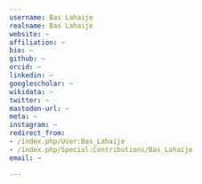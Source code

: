 ```yaml
---
username: Bas Lahaije
realname: Bas Lahaije
website: ~
affiliation: ~
bio: ~
github: ~
orcid: ~
linkedin: ~
googlescholar: ~
wikidata: ~
twitter: ~
mastodon-url: ~
meta: ~
instagram: ~
redirect_from:
- /index.php/User:Bas_Lahaije
- /index.php/Special:Contributions/Bas_Lahaije
email: ~

---
```


